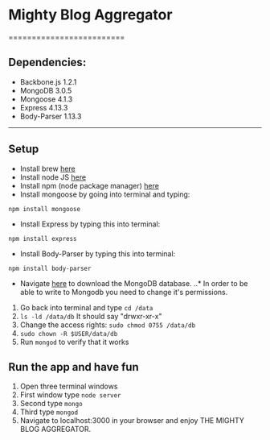 # Mighty Blog Aggregator
=========================

## Dependencies:
* Backbone.js 1.2.1
* MongoDB 3.0.5
* Mongoose 4.1.3
* Express 4.13.3
* Body-Parser 1.13.3
--------------------------

## Setup
* Install brew [here](http://brew.sh/)
* Install node JS [here](https://nodejs.org/download/)
* Install npm (node package manager) [here](http://blog.npmjs.org/post/85484771375/how-to-install-npm)
* Install mongoose by going into terminal and typing:
```
npm install mongoose
```
* Install Express by typing this into terminal:
```
npm install express
```
* Install Body-Parser by typing this into terminal:
```
npm install body-parser
```
* Navigate [here](https://www.mongodb.org/downloads) to download the MongoDB database.
..* In order to be able to write to Mongodb you need to change it's permissions.

1. Go back into terminal and type ``` cd /data ```
2. ``` ls -ld /data/db ``` It should say "drwxr-xr-x"
3. Change the access rights: ``` sudo chmod 0755 /data/db ```
4. ``` sudo chown -R $USER/data/db ```
5. Run ``` mongod ``` to verify that it works

## Run the app and have fun
1. Open three terminal windows
2. First window type ``` node server ```
3. Second type ``` mongo ```
4. Third type ``` mongod ```
5. Navigate to localhost:3000 in your browser and enjoy THE MIGHTY BLOG AGGREGATOR.

